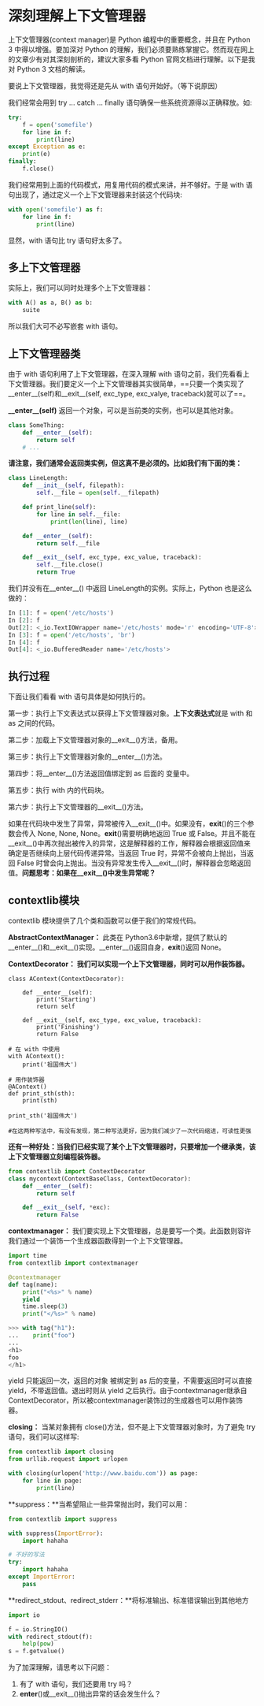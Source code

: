 # 深刻理解上下文管理器

上下文管理器(context manager)是 Python 编程中的重要概念，并且在 Python 3 中得以增强。要加深对 Python 的理解，我们必须要熟练掌握它。然而现在网上的文章少有对其深刻剖析的，建议大家多看 Python 官网文档进行理解。以下是我对 Python 3 文档的解读。

要说上下文管理器，我觉得还是先从 with 语句开始好。（等下说原因）

我们经常会用到 try ... catch ... finally 语句确保一些系统资源得以正确释放。如:

```python
try:
    f = open('somefile')
    for line in f:
        print(line)
except Exception as e:
    print(e)
finally:
    f.close()
```

我们经常用到上面的代码模式，用复用代码的模式来讲，并不够好。于是 with 语句出现了，通过定义一个上下文管理器来封装这个代码块:

```python
with open('somefile') as f:
    for line in f:
        print(line)
```

显然，with 语句比 try 语句好太多了。

## 多上下文管理器

实际上，我们可以同时处理多个上下文管理器：

```python
with A() as a, B() as b:
    suite
```

所以我们大可不必写嵌套 with 语句。

## 上下文管理器类

由于 with 语句利用了上下文管理器，在深入理解 with 语句之前，我们先看看上下文管理器。我们要定义一个上下文管理器其实很简单，==只要一个类实现了\_\_enter\_\_(self)和\_\_exit\_\_(self, exc_type, exc_valye, traceback)就可以了==。

**\_\_enter\_\_(self)** 返回一个对象，可以是当前类的实例，也可以是其他对象。

```python
class SomeThing:
    def __enter__(self):
        return self
    # ...
```

**请注意，我们通常会返回类实例，但这真不是必须的。比如我们有下面的类：**

```python
class LineLength:
    def __init__(self, filepath):
        self.__file = open(self.__filepath)

    def print_line(self):
        for line in self.__file:
            print(len(line), line)

    def __enter__(self):
        return self.__file

    def __exit__(self, exc_type, exc_value, traceback):
        self.__file.close()
        return True
```

我们并没有在\_\_enter\_\_() 中返回 LineLength的实例。实际上，Python 也是这么做的：

```python
In [1]: f = open('/etc/hosts')
In [2]: f
Out[2]: <_io.TextIOWrapper name='/etc/hosts' mode='r' encoding='UTF-8'>
In [3]: f = open('/etc/hosts', 'br')
In [4]: f
Out[4]: <_io.BufferedReader name='/etc/hosts'>
```

## 执行过程

下面让我们看看 with 语句具体是如何执行的。

第一步：执行上下文表达式以获得上下文管理器对象。**上下文表达式**就是 with 和 as 之间的代码。

第二步：加载上下文管理器对象的\_\_exit__()方法，备用。

第三步：执行上下文管理器对象的\_\_enter\_\_()方法。

第四步：将\_\_enter__()方法返回值绑定到 as 后面的 变量中。

第五步：执行 with 内的代码块。

第六步：执行上下文管理器的\_\_exit__()方法。

如果在代码块中发生了异常，异常被传入__exit__()中。如果没有，__exit__()的三个参数会传入 None, None, None。__exit__()需要明确地返回 True 或 False。并且不能在__exit__()中再次抛出被传入的异常，这是解释器的工作，解释器会根据返回值来确定是否继续向上层代码传递异常。当返回 True 时，异常不会被向上抛出，当返回 False 时曾会向上抛出。当没有异常发生传入__exit__()时，解释器会忽略返回值。**问题思考：如果在__exit__()中发生异常呢？**

## contextlib模块

contextlib 模块提供了几个类和函数可以便于我们的常规代码。

**AbstractContextManager：** 此类在 Python3.6中新增，提供了默认的\_\_enter\_\_()和\_\_exit\_\_()实现。\_\_enter\_\_()返回自身，__exit__()返回 None。

**ContextDecorator： 我们可以实现一个上下文管理器，同时可以用作装饰器。**

```python3
class AContext(ContextDecorator):

    def __enter__(self):
        print('Starting')
        return self

    def __exit__(self, exc_type, exc_value, traceback):
        print('Finishing')
        return False

# 在 with 中使用
with AContext():
    print('祖国伟大')

# 用作装饰器
@AContext()
def print_sth(sth):
    print(sth)

print_sth('祖国伟大')

#在这两种写法中，有没有发现，第二种写法更好，因为我们减少了一次代码缩进，可读性更强
```

**还有一种好处：当我们已经实现了某个上下文管理器时，只要增加一个继承类，该上下文管理器立刻编程装饰器。**

```python
from contextlib import ContextDecorator
class mycontext(ContextBaseClass, ContextDecorator):
    def __enter__(self):
        return self

    def __exit__(self, *exc):
        return False
```

**contextmanager：** 我们要实现上下文管理器，总是要写一个类。此函数则容许我们通过一个装饰一个生成器函数得到一个上下文管理器。

```python
import time
from contextlib import contextmanager

@contextmanager
def tag(name):
    print("<%s>" % name)
    yield
    time.sleep(3)
    print("</%s>" % name)

>>> with tag("h1"):
...    print("foo")
...
<h1>
foo
</h1>
```

yield 只能返回一次，返回的对象 被绑定到 as 后的变量，不需要返回时可以直接 yield，不带返回值。退出时则从 yield 之后执行。由于contextmanager继承自ContextDecorator，所以被contextmanager装饰过的生成器也可以用作装饰器。

**closing：** 当某对象拥有 close()方法，但不是上下文管理器对象时，为了避免 try 语句，我们可以这样写:

```python
from contextlib import closing
from urllib.request import urlopen

with closing(urlopen('http://www.baidu.com')) as page:
    for line in page:
        print(line)
```

**suppress：**当希望阻止一些异常抛出时，我们可以用：

```python
from contextlib import suppress

with suppress(ImportError):
    import hahaha

# 不好的写法
try:
    import hahaha
except ImportError:
    pass
```

**redirect_stdout、redirect_stderr：**将标准输出、标准错误输出到其他地方

```python
import io

f = io.StringIO()
with redirect_stdout(f):
    help(pow)
s = f.getvalue()
```

为了加深理解，请思考以下问题：

1. 有了 with 语句，我们还要用 try 吗？
2. __enter__()或__exit__()抛出异常的话会发生什么？